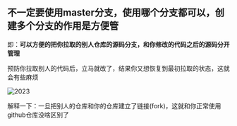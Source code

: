

## 不一定要使用master分支，使用哪个分支都可以，创建多个分支的作用是方便管

即：**可以方便的把你拉取的别人仓库的源码分支，和你修改的代码之后的源码分开管理**

预防你拉取别人的代码后，立马就改了，结果你又想恢复到最初拉取的状态，这就会有些麻烦

![2023](D:\A_Code\useOFtool\git_tool\contribute_test\2023.png)

解释一下：一旦把别人的仓库和你的仓库建立了链接(fork)，这就和你正常使用github仓库没啥区别了
